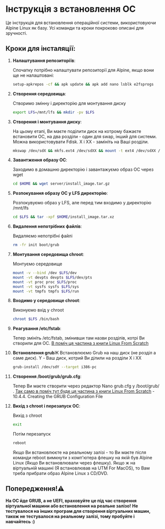 # Інструкція з встановлення ОС

Це інструкція для встановлення операційної системи, використовуючи Alpine Linux як базу. Усі команди та кроки покроково описані для зручності.

## Кроки для інсталяції:

1. **Налаштування репозиторіїв**:

   Спочатку потрібно налаштувати репозиторії для Alpine, якщо вони ще не налаштовані:
   ```bash
   setup-apkrepos -cf && apk update && apk add nano lsblk e2fsprogs
   ```
2. **Створення середовища**:

   Створимо змінну і директорію для монтування диску
   ```bash
   export LFS=/mnt/lfs && mkdir -pv $LFS
   ```
3. **Створення і монтування диску**:

   На цьому етапі, Ви маєте поділити диск на котрому бажаєте встановити ОС, на два розділи - один для swap, інший для системи.
   Можна використовувати Fdisk. Х і ХХ - замініть на Ваші розділи.
   ```bash
   mkswap /dev/sdX && mkfs.ext4 /dev/sdXX && mount -t ext4 /dev/sdXX /mnt/lfs
   ```
4. **Завантження образу ОС**:

   Заходимо в домашню директорію і завантажуємо образ ОС через wget
   ```bash
   cd $HOME && wget server/install_image.tar.gz
   ```
5. **Розпокування образу ОС у LFS директорію**:

   Розпокувуємо образ у LFS, але перед тим входимо у директорію /mnt/lfs
   ```bash
   cd $LFS && tar -xpf $HOME/install_image.tar.xz
   ```
6. **Видалення непотрібних файлів**:

   Видаляємо непотрібні файлі
   ```bash
   rm -fr init boot/grub
   ```
7. **Монтування середовища chroot**:

   Монтуємо середовище
   ```bash
   mount -v --bind /dev $LFS/dev
   mount -vt devpts devpts $LFS/dev/pts
   mount -vt proc proc $LFS/proc
   mount -vt sysfs sysfs $LFS/sys
   mount -vt tmpfs tmpfs $LFS/run
   ```
8. **Входимо у середовище chroot**:

   Виконуємо вхід у chroot
   ```bash
   chroot $LFS /bin/bash
   ```
9. **Реагування /etc/fstab**:
    
    Тепер змініть /etc/fstab, змінивши там назви розділів, котрі Ви створили для ОС.
    [В поміч ця частина з книги Linux From Scratch](https://www.linuxfromscratch.org/lfs/view/12.3/chapter10/fstab.html)
10. **Встановлення grub**Ж
    Встановлюємо Grub на наш диск (не розділ а саме диск). Y - Ваш диск, котрий Ви ділили на розділи Х і ХХ
    ```bash
    grub-install /dev/sdY --target i386-pc
    ```
11. **Створення /boot/grub/grub.cfg**:
    
    Тепер Ви маєте створити через редактор Nano grub.cfg у /boot/grub/ .
    [Так само в поміч тут буде ця частина з книги Linux From Scratch](https://www.linuxfromscratch.org/lfs/view/12.3/chapter10/grub.html) - 10.4.4. Creating the GRUB Configuration File
12. **Вихід з chroot і перезапуск ОС**:
    
    Вихід з chroot
    ```bash
    exit
    ```

    Потім перезапуск
    ```bash
    reboot
    ```
    
    Якщо Ви встановлюєте на реальному залізі - то Ви маєте після команди reboot вимкнути з комп'ютера флешку на якій був Alpine Linux (Якщо Ви встановлювали через флешку).
    Якщо ж на віртуальній машині (Я встановлював на UTM For MacOS), то Вам треба прибрати образ Alpine Linux з CD/DVD.
    
## Попередження!⚠️
**На ОС йде GRUB, а не UEFI, враховуйте це під час створення віртуальної машини або встановлення на реальне залізо!**
**Не тестувалося на інших програм для створення віртуальних машин, також не тестувалося на реальному залізі, тому пробуйте і навчайтесь :)**
